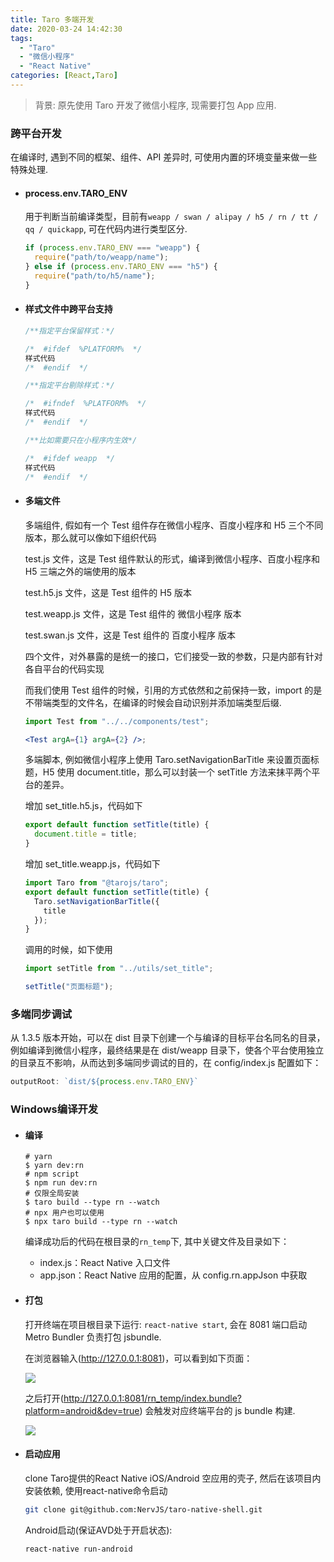 ```yaml
---
title: Taro 多端开发
date: 2020-03-24 14:42:30
tags:
  - "Taro"
  - "微信小程序"
  - "React Native"
categories: [React,Taro]
---
```


> 背景: 原先使用 Taro 开发了微信小程序, 现需要打包 App 应用.

### 跨平台开发

在编译时, 遇到不同的框架、组件、API 差异时, 可使用内置的环境变量来做一些特殊处理.

- #### process.env.TARO_ENV

  用于判断当前编译类型，目前有`weapp / swan / alipay / h5 / rn / tt / qq / quickapp`, 可在代码内进行类型区分.

  ```js
  if (process.env.TARO_ENV === "weapp") {
    require("path/to/weapp/name");
  } else if (process.env.TARO_ENV === "h5") {
    require("path/to/h5/name");
  }
  ```

- #### 样式文件中跨平台支持

  ```css
  /**指定平台保留样式：*/

  /*  #ifdef  %PLATFORM%  */
  样式代码
  /*  #endif  */

  /**指定平台剔除样式：*/

  /*  #ifndef  %PLATFORM%  */
  样式代码
  /*  #endif  */

  /**比如需要只在小程序内生效*/

  /*  #ifdef weapp  */
  样式代码
  /*  #endif  */
  ```

- #### 多端文件

  多端组件, 假如有一个 Test 组件存在微信小程序、百度小程序和 H5 三个不同版本，那么就可以像如下组织代码

  test.js 文件，这是 Test 组件默认的形式，编译到微信小程序、百度小程序和 H5 三端之外的端使用的版本

  test.h5.js 文件，这是 Test 组件的 H5 版本

  test.weapp.js 文件，这是 Test 组件的 微信小程序 版本

  test.swan.js 文件，这是 Test 组件的 百度小程序 版本

  四个文件，对外暴露的是统一的接口，它们接受一致的参数，只是内部有针对各自平台的代码实现

  而我们使用 Test 组件的时候，引用的方式依然和之前保持一致，import 的是不带端类型的文件名，在编译的时候会自动识别并添加端类型后缀.

  ```jsx
  import Test from "../../components/test";

  <Test argA={1} argA={2} />;
  ```

  多端脚本, 例如微信小程序上使用 Taro.setNavigationBarTitle 来设置页面标题，H5 使用 document.title，那么可以封装一个 setTitle 方法来抹平两个平台的差异。

  增加 set_title.h5.js，代码如下

  ```js
  export default function setTitle(title) {
    document.title = title;
  }
  ```

  增加 set_title.weapp.js，代码如下

  ```js
  import Taro from "@tarojs/taro";
  export default function setTitle(title) {
    Taro.setNavigationBarTitle({
      title
    });
  }
  ```

  调用的时候，如下使用

  ```js
  import setTitle from "../utils/set_title";

  setTitle("页面标题");
  ```

### 多端同步调试

从 1.3.5 版本开始，可以在 dist 目录下创建一个与编译的目标平台名同名的目录，例如编译到微信小程序，最终结果是在 dist/weapp 目录下，使各个平台使用独立的目录互不影响，从而达到多端同步调试的目的，在 config/index.js 配置如下：
```js
outputRoot: `dist/${process.env.TARO_ENV}`
```

### Windows编译开发

- #### 编译

  ```
  # yarn
  $ yarn dev:rn
  # npm script
  $ npm run dev:rn
  # 仅限全局安装
  $ taro build --type rn --watch
  # npx 用户也可以使用
  $ npx taro build --type rn --watch
  ```

  编译成功后的代码在根目录的`rn_temp`下, 其中关键文件及目录如下：

    - index.js：React Native 入口文件
    - app.json：React Native 应用的配置，从 config.rn.appJson 中获取

- #### 打包

  打开终端在项目根目录下运行: `react-native start`, 会在 8081 端口启动 Metro Bundler 负责打包 jsbundle.

  在浏览器输入(http://127.0.0.1:8081)，可以看到如下页面：

  ![](https://user-images.githubusercontent.com/9441951/55865494-13245d00-5bb1-11e9-9a97-8a785a83b584.png)

  之后打开(http://127.0.0.1:8081/rn_temp/index.bundle?platform=android&dev=true) 会触发对应终端平台的 js bundle 构建.
  
  ![](https://user-images.githubusercontent.com/9441951/55865039-37336e80-5bb0-11e9-8aca-c121be4542f6.png)

- #### 启动应用

  clone Taro提供的React Native iOS/Android 空应用的壳子, 然后在该项目内安装依赖, 使用react-native命令启动

  ```bash
  git clone git@github.com:NervJS/taro-native-shell.git
  ```

  Android启动(保证AVD处于开启状态):
  
  ```
  react-native run-android
  ```